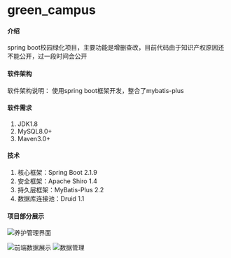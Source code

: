 # green_campus

#### 介绍
spring boot校园绿化项目，主要功能是增删查改，目前代码由于知识产权原因还不能公开，过一段时间会公开

#### 软件架构
软件架构说明：
使用spring boot框架开发，整合了mybatis-plus


#### 软件需求

1.  JDK1.8
2.  MySQL8.0+
3.  Maven3.0+

#### 技术

1.  核心框架：Spring Boot 2.1.9
2.  安全框架：Apache Shiro 1.4
3.  持久层框架：MyBatis-Plus 2.2
4.  数据库连接池：Druid 1.1

#### 项目部分展示
![养护管理界面](https://images.gitee.com/uploads/images/2021/0728/172125_080621bf_9233455.png "mmexport1627462159535.png")

![前端数据展示](https://images.gitee.com/uploads/images/2021/0728/172236_5b478b04_9233455.png "mmexport1627462161847.png")
![数据管理](https://images.gitee.com/uploads/images/2021/0728/172258_4d280dcb_9233455.png "mmexport1627462164427.png")


